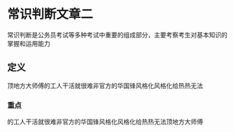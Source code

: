# 常识判断文章二

常识判断是公务员考试等多种考试中重要的组成部分，主要考察考生对基本知识的掌握和运用能力

## 定义

顶地方大师傅的工人干活就很难非官方的华国锋风格化风格化给热热无法

### 重点

的工人干活就很难非官方的华国锋风格化风格化给热热无法顶地方大师傅